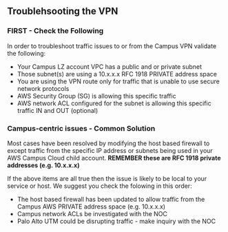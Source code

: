 ## Troublehsooting the VPN

### FIRST - Check the Following

In order to troubleshoot traffic issues to or from the Campus VPN validate the following:

- Your Campus LZ account VPC has a public and or private subnet
- Those subnet(s) are using a 10.x.x.x RFC 1918 PRIVATE address space
- You are using the VPN route only for traffic that is unable to use secure network protocols
- AWS Security Group (SG) is allowing this specific traffic
- AWS network ACL configured for the subnet is allowing this specific traffic IN and OUT (optional)

###  Campus-centric issues - Common Solution  

Most cases have been resolved by modifying the host based firewall to except traffic from the specific IP address or subnets being used in your AWS Campus Cloud child account.  **REMEMBER these are RFC 1918 private addresses (e.g. 10.x.x.x)**

If the above items are all true then the issue is likely to be local to your service or host.  We suggest you check the folowing in this order:

- The host based firewall has been updated to allow traffic from the Campus AWS PRIVATE address space (e.g. 10.x.x.x)
- Campus network ACLs be investigated with the NOC
- Palo Alto UTM could be disrupting traffic - make inquiry with the NOC


